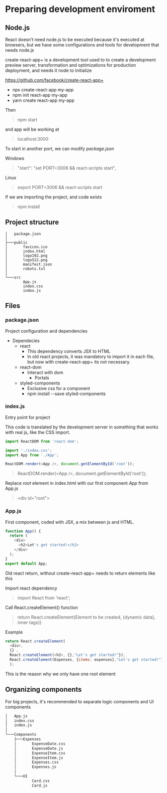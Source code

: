 # Preparing development enviroment

## Node.js

React doesn't need node.js to be executed because it's executed at browsers, but we have some configurations and tools for development that needs node.js

create-react-app+ is a development tool used to to create a development preview server, transformation and optimizations for production deployment, and needs it node to initialize

<https://github.com/facebook/create-react-app+>

* npx create-react-app my-app
* npm init react-app my-app
* yarn create react-app my-app

Then

> npm start

and app will be working at

> localhost:3000

To start in another port, we can modify _package.json_

Windows
> "start": "set PORT=3006 && react-scripts start",

Linux
> export PORT=3006 && react-scripts start

If we are importing the project, and code exists

> npm install

## Project structure

```text
│   package.json
│
├───public
│       favicon.ico
│       index.html
│       logo192.png
│       logo512.png
│       manifest.json
│       robots.txt
│
└───src
        App.js
        index.css
        index.js
```

## Files

### package.json

Project configuration and dependencies

* Dependecies
  * react
    * This dependency converts JSX to HTML
    * In old react projects, it was mandatory to import it in each file, but now with create-react-app+ its not necessary.
  * react-dom
    * Interact with dom
      * Portals
  * styled-components
    * Exclusive css for a component
    * npm install --save styled-components

### index.js

Entry point for project

This code is translated by the development server in something that works with real js, like the CSS import.

```js
import ReactDOM from 'react-dom';

import './index.css';
import App from './App';

ReactDOM.render(<App />, document.getElementById('root'));
```

> ReactDOM.render(\<App />, document.getElementById('root'));

Replace _root_ element in index.html with our first component _App_ from App.js
> \<div id="root"></div>

### App.js

First component, coded with JSX, a mix between js and HTML.

```js
function App() {
  return (
    <div>
      <h2>Let's get started!</h2>
    </div>
  );
}
export default App;
```

Old react return, without create-react-app+ needs to return elements like this

Import react dependency

> import React from 'react';

Call React.createElement() function

> return React.createElement(Element to be created, {dynamic data}, inner tags})

Example

```js
return React.createElement(
  <div>, 
  {} ,
  React.createElement(<h2>, {},"Let's get started!"}),
  React.createElement(Expenses, {items: expenses},"Let's get started!"})
  );
```

This is the reason why we only have one root element

## Organizing components

For big projects, it's recommended to separate logic components and UI components

```txt
│   App.js
│   index.css
│   index.js
│
└───Components
    ├───Expenses
    │       ExpenseDate.css
    │       ExpenseDate.js
    │       ExpenseItem.css
    │       ExpenseItem.js
    │       Expenses.css
    │       Expenses.js
    │
    └───UI
            Card.css
            Card.js
```
